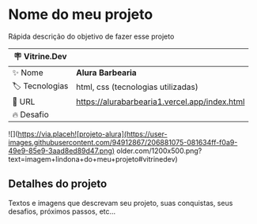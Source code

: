 # Nome do meu projeto

Rápida descrição do objetivo de fazer esse projeto

| :placard: Vitrine.Dev |     |
| -------------  | --- |
| :sparkles: Nome        | **Alura Barbearia**
| :label: Tecnologias | html, css (tecnologias utilizadas)
| :rocket: URL         | https://alurabarbearia1.vercel.app/index.html
| :fire: Desafio     | 

<!-- Inserir imagem com a #vitrinedev ao final do link -->
![](https://via.placeh![projeto-alura](https://user-images.githubusercontent.com/94912867/206881075-081634ff-f0a9-49e9-85e9-3aad8ed89d47.png)
older.com/1200x500.png?text=imagem+lindona+do+meu+projeto#vitrinedev)

## Detalhes do projeto

Textos e imagens que descrevam seu projeto, suas conquistas, seus desafios, próximos passos, etc...
